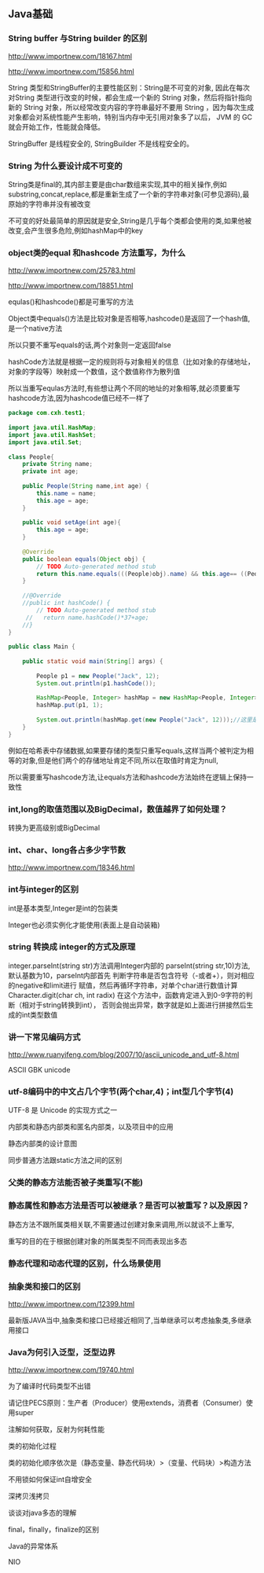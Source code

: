 ## Java基础

### String buffer 与String builder 的区别

http://www.importnew.com/18167.html

http://www.importnew.com/15856.html

String 类型和StringBuffer的主要性能区别：String是不可变的对象, 因此在每次对String 类型进行改变的时候，都会生成一个新的 String 对象，然后将指针指向新的 String 对象，所以经常改变内容的字符串最好不要用 String ，因为每次生成对象都会对系统性能产生影响，特别当内存中无引用对象多了以后， JVM 的 GC 就会开始工作，性能就会降低。

StringBuffer 是线程安全的, StringBuilder 不是线程安全的。



### String 为什么要设计成不可变的

String类是final的,其内部主要是由char数组来实现,其中的相关操作,例如substring,concat,replace,都是重新生成了一个新的字符串对象(可参见源码),最原始的字符串并没有被改变

不可变的好处最简单的原因就是安全,String是几乎每个类都会使用的类,如果他被改变,会产生很多危险,例如hashMap中的key



### object类的equal 和hashcode 方法重写，为什么

http://www.importnew.com/25783.html

http://www.importnew.com/18851.html

equlas()和hashcode()都是可重写的方法

Object类中equals()方法是比较对象是否相等,hashcode()是返回了一个hash值,是一个native方法

所以只要不重写equals的话,两个对象则一定返回false

hashCode方法就是根据一定的规则将与对象相关的信息（比如对象的存储地址，对象的字段等）映射成一个数值，这个数值称作为散列值



所以当重写equlas方法时,有些想让两个不同的地址的对象相等,就必须要重写hashcode方法,因为hashcode值已经不一样了

```java
package com.cxh.test1;
 
import java.util.HashMap;
import java.util.HashSet;
import java.util.Set;
 
class People{
    private String name;
    private int age;
 
    public People(String name,int age) {
        this.name = name;
        this.age = age;
    }  
 
    public void setAge(int age){
        this.age = age;
    }
 
    @Override
    public boolean equals(Object obj) {
        // TODO Auto-generated method stub
        return this.name.equals(((People)obj).name) && this.age== ((People)obj).age;
    }
    
    //@Override
    //public int hashCode() {
        // TODO Auto-generated method stub
     //   return name.hashCode()*37+age;
    //}
}
 
public class Main {
 
    public static void main(String[] args) {
 
        People p1 = new People("Jack", 12);
        System.out.println(p1.hashCode());
 
        HashMap<People, Integer> hashMap = new HashMap<People, Integer>();
        hashMap.put(p1, 1);
 
        System.out.println(hashMap.get(new People("Jack", 12)));//这里是new的新对象
    }
}
```

例如在哈希表中存储数据,如果要存储的类型只重写equals,这样当两个被判定为相等的对象,但是他们两个的存储地址肯定不同,所以在取值时肯定为null,

所以需要重写hashcode方法,让equals方法和hashcode方法始终在逻辑上保持一致性



### int,long的取值范围以及BigDecimal，数值越界了如何处理？

转换为更高级别或BigDecimal

### int、char、long各占多少字节数

http://www.importnew.com/18346.html

### int与integer的区别

int是基本类型,Integer是int的包装类

Integer也必须实例化才能使用(表面上是自动装箱)



### string 转换成 integer的方式及原理

integer.parseInt(string str)方法调用Integer内部的 
parseInt(string str,10)方法,默认基数为10，parseInt内部首先 
判断字符串是否包含符号（-或者+），则对相应的negative和limit进行 
赋值，然后再循环字符串，对单个char进行数值计算Character.digit(char ch, int radix) 
在这个方法中，函数肯定进入到0-9字符的判断（相对于string转换到int）， 否则会抛出异常，数字就是如上面进行拼接然后生成的int类型数值

### 讲一下常见编码方式

http://www.ruanyifeng.com/blog/2007/10/ascii_unicode_and_utf-8.html

ASCII GBK unicode

### utf-8编码中的中文占几个字节(两个char,4)；int型几个字节(4)

UTF-8 是 Unicode 的实现方式之一



内部类和静态内部类和匿名内部类，以及项目中的应用

静态内部类的设计意图

同步普通方法跟static方法之间的区别

### 父类的静态方法能否被子类重写(不能)

### 静态属性和静态方法是否可以被继承？是否可以被重写？以及原因？

静态方法不跟所属类相关联,不需要通过创建对象来调用,所以就谈不上重写,

重写的目的在于根据创建对象的所属类型不同而表现出多态

### 静态代理和动态代理的区别，什么场景使用



### 抽象类和接口的区别

http://www.importnew.com/12399.html

最新版JAVA当中,抽象类和接口已经接近相同了,当单继承可以考虑抽象类,多继承用接口



### Java为何引入泛型，泛型边界

http://www.importnew.com/19740.html

为了编译时代码类型不出错

请记住PECS原则：生产者（Producer）使用extends，消费者（Consumer）使用super



注解如何获取，反射为何耗性能

类的初始化过程

类的初始化顺序依次是（静态变量、静态代码块）>（变量、代码块）>构造方法

不用锁如何保证int自增安全

深拷贝浅拷贝

谈谈对java多态的理解

final，finally，finalize的区别

Java的异常体系

NIO

